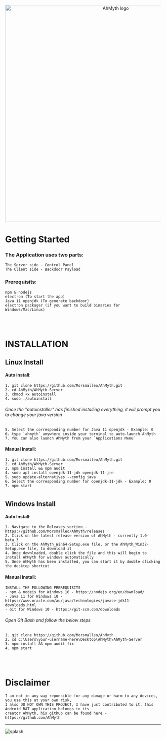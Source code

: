<p align="center">

  <img width="700" src="https://user-images.githubusercontent.com/64344168/133610397-bafc580f-2f4b-4bd1-9273-a0216bcaac87.jpg" alt="AhMyth logo">

</p>

#
# Getting Started
### The Application uses two parts:
    The Server side - Control Panel
    The Client side - Backdoor Payload

### Prerequisits:
    npm & nodejs 
    electron (To start the app)
    Java 11 openjdk (To generate backdoor)
    electron packager (if you want to build binaries for Windows/Mac/Linux)
<br /><br />
#
#
# INSTALLATION
## Linux Install
#### Auto install:
    1. git clone https://github.com/Morsmalleo/AhMyth.git
    2. cd AhMyth/AhMyth-Server
    3. chmod +x autoinstall
    4. sudo ./autoinstall
###### Once the "autoinstaller" has finished installing everything, it will prompt you to change your java version
    5. Select the corresponding number for Java 11 openjdk - Example: 0
    6. type `ahmyth` anywhere inside your terminal to auto-launch AhMyth
    7. You can also launch AhMyth from your `Applications Menu`

#### Manual Install:
    1. git clone https://github.com/Morsmalleo/AhMyth.git
    2. cd AhMyth/AhMyth-Server
    3. npm install && npm audit
    4. sudo apt install openjdk-11-jdk openjdk-11-jre
    5. sudo update-alternatives --config java
    6. Select the corresponding number for openjdk-11-jdk - Example: 0
    7. npm start
#
#
## Windows Install
#### Auto Install:
    1. Navigate to the Releases section - https://github.com/Morsmalleo/AhMyth/releases
    2. Click on the latest release version of AhMyth - currently 1.0-beta.3
    3. Click on the AhMyth_Win64-Setup.exe file, or the AhMyth_Win32-Setup.exe file, to download it 
    4. Once downloaded, double click the file and this will begin to install AhMyth for windows automatically
    5. Once AhMyth has been installed, you can start it by double clicking the desktop shortcut 

#### Manual Install:
    INSTALL THE FOLLOWING PREREQUISITS
    - npm & nodejs for Windows 10 - https://nodejs.org/en/download/
    - Java 11 for Windows 10 - https://www.oracle.com/au/java/technologies/javase-jdk11-downloads.html
    - Git for Windows 10 - https://git-scm.com/downloads
###### Open Git Bash and follow the below steps
    1. git clone https://github.com/Morsmalleo/AhMyth
    2. cd C:\Users\your-username-here\Desktop\AhMyth\AhMyth-Server
    3. npm install && npm audit fix
    4. npm start
<br /><br />
# Disclaimer
    I am not in any way reponsible for any damage or harm to any devices, you use this at your own risk,
    I also DO NOT OWN THIS PROJECT, I have just contributed to it, this Android RAT application belongs to its 
    creator AhMyth, his github can be found here - https://github.com/AhMyth
---------------------------------------------------------------------------------------------------------------
![splash](https://user-images.githubusercontent.com/64344168/133571994-7595c487-38a5-4c50-845c-597bb12ead94.jpg)


